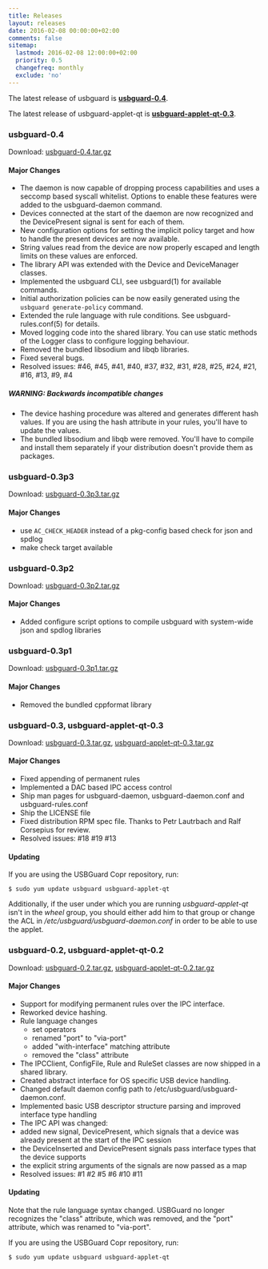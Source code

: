 ```yaml
---
title: Releases
layout: releases
date: 2016-02-08 00:00:00+02:00
comments: false
sitemap:
  lastmod: 2016-02-08 12:00:00+02:00
  priority: 0.5
  changefreq: monthly
  exclude: 'no'
---
```


The latest release of usbguard is [**usbguard-0.4**](https://dkopecek.github.io/usbguard/dist/usbguard-0.4.tar.gz).

The latest release of usbguard-applet-qt is [**usbguard-applet-qt-0.3**](https://dkopecek.github.io/usbguard/dist/usbguard-applet-qt-0.3.tar.gz).

### usbguard-0.4

Download: [usbguard-0.4.tar.gz](https://dkopecek.github.io/usbguard/dist/usbguard-0.4.tar.gz)

#### Major Changes

 * The daemon is now capable of dropping process capabilities and uses a seccomp based syscall whitelist. Options to enable these features were added to the usbguard-daemon command.
 * Devices connected at the start of the daemon are now recognized and the DevicePresent signal is sent for each of them.
 * New configuration options for setting the implicit policy target and how to handle the present devices are now available.
 * String values read from the device are now properly escaped and length limits on these values are enforced.
 * The library API was extended with the Device and DeviceManager classes.
 * Implemented the usbguard CLI, see usbguard(1) for available commands.
 * Initial authorization policies can be now easily generated using the `usbguard generate-policy` command.
 * Extended the rule language with rule conditions. See usbguard-rules.conf(5) for details.
 * Moved logging code into the shared library. You can use static methods of the Logger class to configure logging behaviour.
 * Removed the bundled libsodium and libqb libraries.
 * Fixed several bugs.
 * Resolved issues: #46, #45, #41, #40, #37, #32, #31, #28, #25, #24, #21, #16, #13, #9, #4

##### **WARNING**: Backwards incompatible changes

 * The device hashing procedure was altered and generates different hash values. If you are using the hash attribute in your rules, you'll have to update the values.
 * The bundled libsodium and libqb were removed. You'll have to compile and install them separately if your distribution doesn't provide them as packages.

### usbguard-0.3p3

Download: [usbguard-0.3p3.tar.gz](https://dkopecek.github.io/usbguard/dist/usbguard-0.3p3.tar.gz)

#### Major Changes

 * use `AC_CHECK_HEADER` instead of a pkg-config based check for json and spdlog 
 * make check target available

### usbguard-0.3p2

Download: [usbguard-0.3p2.tar.gz](https://dkopecek.github.io/usbguard/dist/usbguard-0.3p2.tar.gz)

#### Major Changes

 * Added configure script options to compile usbguard with system-wide json and spdlog libraries

### usbguard-0.3p1

Download: [usbguard-0.3p1.tar.gz](https://dkopecek.github.io/usbguard/dist/usbguard-0.3p1.tar.gz)

#### Major Changes

 * Removed the bundled cppformat library

### usbguard-0.3, usbguard-applet-qt-0.3

Download: [usbguard-0.3.tar.gz](https://dkopecek.github.io/usbguard/dist/usbguard-0.3.tar.gz), [usbguard-applet-qt-0.3.tar.gz](https://dkopecek.github.io/usbguard/dist/usbguard-applet-qt-0.3.tar.gz)

#### Major Changes

 * Fixed appending of permanent rules
 * Implemented a DAC based IPC access control
 * Ship man pages for usbguard-daemon, usbguard-daemon.conf and usbguard-rules.conf
 * Ship the LICENSE file
 * Fixed distribution RPM spec file. Thanks to Petr Lautrbach and Ralf Corsepius for review.
 * Resolved issues: #18 #19 #13 

#### Updating

If you are using the USBGuard Copr repository, run:

    $ sudo yum update usbguard usbguard-applet-qt

Additionally, if the user under which you are running _usbguard-applet-qt_ isn't in the _wheel_ group, you should either add him to that group or change the ACL in _/etc/usbguard/usbguard-daemon.conf_ in order to be able to use the applet.

### usbguard-0.2, usbguard-applet-qt-0.2

Download: [usbguard-0.2.tar.gz](https://dkopecek.github.io/usbguard/dist/usbguard-0.2.tar.gz), [usbguard-applet-qt-0.2.tar.gz](https://dkopecek.github.io/usbguard/dist/usbguard-applet-qt-0.2.tar.gz)

#### Major Changes

 * Support for modifying permanent rules over the IPC interface.
 * Reworked device hashing.
 * Rule language changes
   * set operators
   * renamed "port" to "via-port"
   * added "with-interface" matching attribute
   * removed the "class" attribute
 * The IPCClient, ConfigFile, Rule and RuleSet classes are now shipped in a shared library.
 * Created abstract interface for OS specific USB device handling.
 * Changed default daemon config path to /etc/usbguard/usbguard-daemon.conf.
 * Implemented basic USB descriptor structure parsing and improved interface type handling
 * The IPC API was changed:
  * added new signal, DevicePresent, which signals that a device was already present at the start of the IPC session
  * the DeviceInserted and DevicePresent signals pass interface types that the device supports
  * the explicit string arguments of the signals are now passed as a map
 * Resolved issues: #1 #2 #5 #6 #10 #11 

#### Updating

Note that the rule language syntax changed. USBGuard no longer recognizes the "class" attribute, which was removed, and the "port" attribute, which was renamed to "via-port".

If you are using the USBGuard Copr repository, run:

    $ sudo yum update usbguard usbguard-applet-qt

